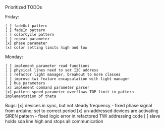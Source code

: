 Prioritized TODOs

Friday:

    [ ] fadeOut pattern
    [ ] fadeIn pattern
    [ ] colorCycle pattern
    [ ] repeat parameter
    [x] phase parameter
    [x] color setting limits high and low

Monday:

    [ ] implement parameter read functions
    [ ] physical lines need to set I2C address
    [ ] refactor light manager, breakout to more classes
    [ ] improve twi feature encapsulation with light manager
    [ ] hue parameters
    [x] implement command parameter parser
    [x] pattern speed parameter overflows TOP limit in pattern implementation of theta

Bugs:
    [x] devices in sync, but not steady frequency
        - fixed phase signal from arduino; set to correct period
    [x] un-addressed devices are activating SIREN pattern
        - fixed logic error in refactored TWI addressing code
    [ ] slave holds sda line high and stops all communication